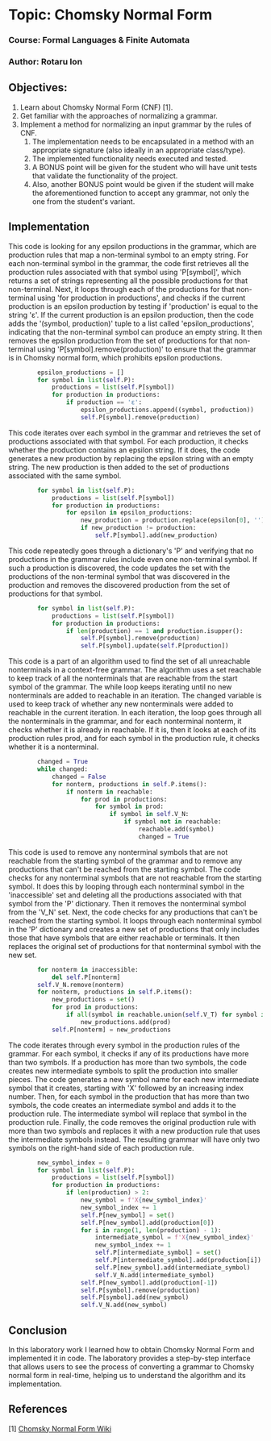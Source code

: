 # Topic: Chomsky Normal Form

### Course: Formal Languages & Finite Automata
### Author: Rotaru Ion 

## Objectives:
1. Learn about Chomsky Normal Form (CNF) [1].
2. Get familiar with the approaches of normalizing a grammar.
3. Implement a method for normalizing an input grammar by the rules of CNF.
    1. The implementation needs to be encapsulated in a method with an appropriate signature (also ideally in an appropriate class/type).
    2. The implemented functionality needs executed and tested.
    3. A BONUS point will be given for the student who will have unit tests that validate the functionality of the project.
    4. Also, another BONUS point would be given if the student will make the aforementioned function to accept any grammar, not only the one from the student's variant.
## Implementation 
This code is looking for any epsilon productions in the grammar, which are production rules that map a non-terminal symbol to an empty string.
For each non-terminal symbol in the grammar, the code first retrieves all the production rules associated with that symbol using 'P[symbol]', which returns a set of strings representing all the possible productions for that non-terminal.
Next, it loops through each of the productions for that non-terminal using 'for production in productions', and checks if the current production is an epsilon production by testing if 'production' is equal to the string 'ε'.
If the current production is an epsilon production, then the code adds the '(symbol, production)' tuple to a list called 'epsilon_productions', indicating that the non-terminal symbol can produce an empty string. It then removes the epsilon production from the set of productions for that non-terminal using 'P[symbol].remove(production)' to ensure that the grammar is in Chomsky normal form, which prohibits epsilon productions.
```python
        epsilon_productions = []
        for symbol in list(self.P):
            productions = list(self.P[symbol])
            for production in productions:
                if production == 'ε':
                    epsilon_productions.append((symbol, production))
                    self.P[symbol].remove(production)
```
This code iterates over each symbol in the grammar and retrieves the set of productions associated with that symbol. For each production, it checks whether the production contains an epsilon string. If it does, the code generates a new production by replacing the epsilon string with an empty string. The new production is then added to the set of productions associated with the same symbol.
```python
        for symbol in list(self.P):
            productions = list(self.P[symbol])
            for production in productions:
                for epsilon in epsilon_productions:
                    new_production = production.replace(epsilon[0], '')
                    if new_production != production:
                        self.P[symbol].add(new_production)
```
This code repeatedly goes through a dictionary's 'P' and verifying that no productions in the grammar rules include even one non-terminal symbol. 
If such a production is discovered, the code updates the set with the productions of the non-terminal symbol that was discovered in the production and removes the discovered production from the set of productions for that symbol.
```python
        for symbol in list(self.P):
            productions = list(self.P[symbol])
            for production in productions:
                if len(production) == 1 and production.isupper():
                    self.P[symbol].remove(production)
                    self.P[symbol].update(self.P[production])
```
This code is a part of an algorithm used to find the set of all unreachable nonterminals in a context-free grammar.
The algorithm uses a set reachable to keep track of all the nonterminals that are reachable from the start symbol of the grammar.
The while loop keeps iterating until no new nonterminals are added to reachable in an iteration. The changed variable is used to keep track of whether any new nonterminals were added to reachable in the current iteration.
In each iteration, the loop goes through all the nonterminals in the grammar, and for each nonterminal nonterm, it checks whether it is already in reachable. If it is, then it looks at each of its production rules prod, and for each symbol in the production rule, it checks whether it is a nonterminal.
```python
        changed = True
        while changed:
            changed = False
            for nonterm, productions in self.P.items():
                if nonterm in reachable:
                    for prod in productions:
                        for symbol in prod:
                            if symbol in self.V_N:
                                if symbol not in reachable:
                                    reachable.add(symbol)
                                    changed = True
```
This code is used to remove any nonterminal symbols that are not reachable from the starting symbol of the grammar and to remove any productions that can't be reached from the starting symbol.
The code checks for any nonterminal symbols that are not reachable from the starting symbol. It does this by looping through each nonterminal symbol in the 'inaccessible' set and deleting all the productions associated with that symbol from the 'P' dictionary. Then it removes the nonterminal symbol from the 'V_N' set.
Next, the code checks for any productions that can't be reached from the starting symbol. It loops through each nonterminal symbol in the 'P' dictionary and creates a new set of productions that only includes those that have symbols that are either reachable or terminals. It then replaces the original set of productions for that nonterminal symbol with the new set.
```python
        for nonterm in inaccessible:
            del self.P[nonterm]
        self.V_N.remove(nonterm)
        for nonterm, productions in self.P.items():
            new_productions = set()
            for prod in productions:
                if all(symbol in reachable.union(self.V_T) for symbol in prod):
                    new_productions.add(prod)
            self.P[nonterm] = new_productions
```
The code iterates through every symbol in the production rules of the grammar. For each symbol, it checks if any of its productions have more than two symbols. If a production has more than two symbols, the code creates new intermediate symbols to split the production into smaller pieces.
The code generates a new symbol name for each new intermediate symbol that it creates, starting with 'X' followed by an increasing index number. Then, for each symbol in the production that has more than two symbols, the code creates an intermediate symbol and adds it to the production rule. The intermediate symbol will replace that symbol in the production rule.
Finally, the code removes the original production rule with more than two symbols and replaces it with a new production rule that uses the intermediate symbols instead. The resulting grammar will have only two symbols on the right-hand side of each production rule.
```python
        new_symbol_index = 0
        for symbol in list(self.P):
            productions = list(self.P[symbol])
            for production in productions:
                if len(production) > 2:
                    new_symbol = f'X{new_symbol_index}'
                    new_symbol_index += 1
                    self.P[new_symbol] = set()
                    self.P[new_symbol].add(production[0])
                    for i in range(1, len(production) - 1):
                        intermediate_symbol = f'X{new_symbol_index}'
                        new_symbol_index += 1
                        self.P[intermediate_symbol] = set()
                        self.P[intermediate_symbol].add(production[i])
                        self.P[new_symbol].add(intermediate_symbol)
                        self.V_N.add(intermediate_symbol)
                    self.P[new_symbol].add(production[-1])
                    self.P[symbol].remove(production)
                    self.P[symbol].add(new_symbol)
                    self.V_N.add(new_symbol)
```
## Conclusion
In this laboratory work I learned how to obtain Chomsky Normal Form and implemented it in code. 
The laboratory provides a step-by-step interface that allows users to see the process of converting a grammar to Chomsky normal form in real-time, helping us to understand the algorithm and its implementation.
## References
[1] [Chomsky Normal Form Wiki](https://en.wikipedia.org/wiki/Chomsky_normal_form)
                 
